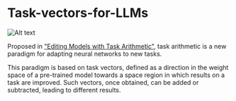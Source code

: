 # Task-vectors-for-LLMs

![Alt text](https://example.com/path/to/your/image.png)

Proposed in ["Editing Models with Task Arithmetic"](https://arxiv.org/abs/2212.04089), task arithmetic is a new paradigm for adapting neural networks to new tasks.

This paradigm is based on task vectors, defined as a direction in the weight
space of a pre-trained model towards a space region in which results on a
task are improved.
Such vectors, once obtained, can be added or subtracted, leading to different results.
